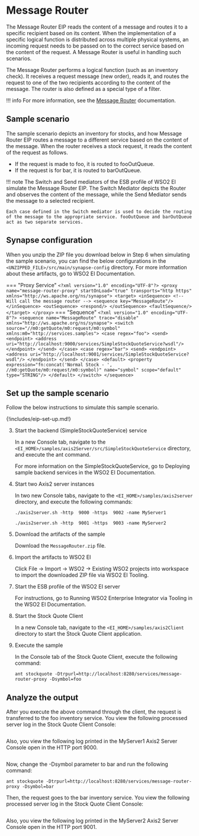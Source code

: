 # Message Router

The Message Router EIP reads the content of a message and routes it to a specific recipient based on its content. When the implementation of a specific logical function is distributed across multiple physical systems, an incoming request needs to be passed on to the correct service based on the content of the request. A Message Router is useful in handling such scenarios.

The Message Router performs a logical function (such as an inventory check). It receives a request message (new order), reads it, and routes the request to one of the two recipients according to the content of the message. The router is also defined as a special type of a filter.

!!! info
    For more information, see the [Message Router](https://www.enterpriseintegrationpatterns.com/patterns/messaging/MessageRouter.html) documentation.  

## Sample scenario

The sample scenario depicts an inventory for stocks, and how Message Router EIP routes a message to a different service based on the content of the message. When the router receives a stock request, it reads the content of the request as follows.

* If the request is made to foo, it is routed to fooOutQueue.
* If the request is for bar, it is routed to barOutQueue.

!!! note
    The Switch and Send mediators of the ESB profile of WSO2 EI simulate the Message Router EIP. The Switch Mediator depicts the Router and observes the content of the message, while the Send Mediator sends the message to a selected recipient.

    Each case defined in the Switch mediator is used to decide the routing of the message to the appropriate service. fooOutQueue and barOutQueue act as two separate services.

## Synapse configuration

When you unzip the ZIP file you download below in Step 6 when simulating the sample scenario, you can find the below configurations in the `<UNZIPPED_FILE>/src/main/synapse-config` directory. For more information about these artifacts, go to WSO2 EI Documentation.

=== "Proxy Service"
      ```
      <?xml version="1.0" encoding="UTF-8"?>
      <proxy name="message-router-proxy" startOnLoad="true" transports="http https"
          xmlns="http://ws.apache.org/ns/synapse">
          <target>
              <inSequence>
                  <!-- Will call the message router -->
                  <sequence key="MessageRoute"/>
              </inSequence>
              <outSequence>
                  <respond/>
              </outSequence>
              <faultSequence/>
          </target>
      </proxy>
      ```
=== "Sequence"
      ```
      <?xml version="1.0" encoding="UTF-8"?>
      <sequence name="MessageRoute" trace="disable"
          xmlns="http://ws.apache.org/ns/synapse">
          <switch source="//m0:getQuote/m0:request/m0:symbol"
              xmlns:m0="http://services.samples">
              <case regex="foo">
                  <send>
                      <endpoint>
                          <address uri="http://localhost:9000/services/SimpleStockQuoteService?wsdl"/>
                      </endpoint>
                  </send>
              </case>
              <case regex="bar">
                  <send>
                      <endpoint>
                          <address uri="http://localhost:9001/services/SimpleStockQuoteService?wsdl"/>
                      </endpoint>
                  </send>
              </case>
              <default>
                  <property expression="fn:concat('Normal Stock - ', //m0:getQuote/m0:request/m0:symbol)" name="symbol" scope="default" type="STRING"/>
              </default>
          </switch>
      </sequence>
      ```     

## Set up the sample scenario

Follow the below instructions to simulate this sample scenario.

{!includes/eip-set-up.md!}

3. Start the backend (SimpleStockQuoteService) service

    In a new Console tab, navigate to the `<EI_HOME>/samples/axis2Server/src/SimpleStockQuoteService` directory, and execute the ant command.

    For more information on the SimpleStockQuoteService, go to Deploying sample backend services in the WSO2 EI Documentation.

5. Start two Axis2 server instances

    In two new Console tabs, navigate to the `<EI_HOME>/samples/axis2server` directory, and execute the following commands:

    ```
    ./axis2server.sh -http  9000 -https  9002 -name MyServer1
    
    ./axis2server.sh -http  9001 -https  9003 -name MyServer2
    ```

6. Download the artifacts of the sample

    Download the `MessageRouter.zip` file.

7. Import the artifacts to WSO2 EI

    Click File -> Import -> WSO2 -> Existing WSO2 projects into workspace to import the downloaded ZIP file via WSO2 EI Tooling.

8. Start the ESB profile of the WSO2 EI server

    For instructions, go to Running WSO2 Enterprise Integrator via Tooling in the WSO2 EI Documentation.

10. Start the Stock Quote Client

    In a new Console tab, navigate to the `<EI_HOME>/samples/axis2Client` directory to start the Stock Quote Client application.

11. Execute the sample

    In the Console tab of the Stock Quote Client, execute the following command:
    
    ```  
    ant stockquote -Dtrpurl=http://localhost:8280/services/message-router-proxy -Dsymbol=foo
    ```
    
## Analyze the output

After you execute the above command through the client, the request is transferred to the foo inventory service. You view the following processed server log in the Stock Quote Client Console: 

```

```

Also, you view the following log printed in the MyServer1 Axis2 Server Console open in the HTTP port 9000.

```

```

Now, change the -Dsymbol parameter to bar and run the following command:

```
ant stockquote -Dtrpurl=http://localhost:8280/services/message-router-proxy -Dsymbol=bar
```
Then, the request goes to the bar inventory service. You view the following processed server log in the Stock Quote Client Console:
```

```
Also, you view the following log printed in the MyServer2 Axis2 Server Console open in the HTTP port 9001.

```

```